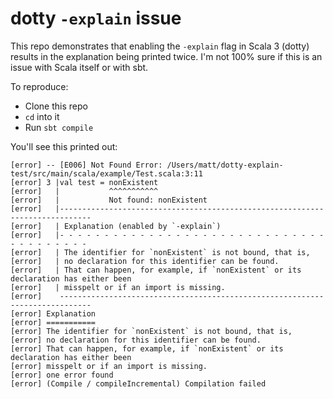# dotty `-explain` issue

This repo demonstrates that enabling the `-explain` flag in Scala 3 (dotty) results in the explanation being printed twice.
I'm not 100% sure if this is an issue with Scala itself or with sbt.

To reproduce:

- Clone this repo
- `cd` into it
- Run `sbt compile`

You'll see this printed out:

```
[error] -- [E006] Not Found Error: /Users/matt/dotty-explain-test/src/main/scala/example/Test.scala:3:11
[error] 3 |val test = nonExistent
[error]   |           ^^^^^^^^^^^
[error]   |           Not found: nonExistent
[error]   |-----------------------------------------------------------------------------
[error]   | Explanation (enabled by `-explain`)
[error]   |- - - - - - - - - - - - - - - - - - - - - - - - - - - - - - - - - - - - - - -
[error]   | The identifier for `nonExistent` is not bound, that is,
[error]   | no declaration for this identifier can be found.
[error]   | That can happen, for example, if `nonExistent` or its declaration has either been
[error]   | misspelt or if an import is missing.
[error]    -----------------------------------------------------------------------------
[error] Explanation
[error] ===========
[error] The identifier for `nonExistent` is not bound, that is,
[error] no declaration for this identifier can be found.
[error] That can happen, for example, if `nonExistent` or its declaration has either been
[error] misspelt or if an import is missing.
[error] one error found
[error] (Compile / compileIncremental) Compilation failed
```
